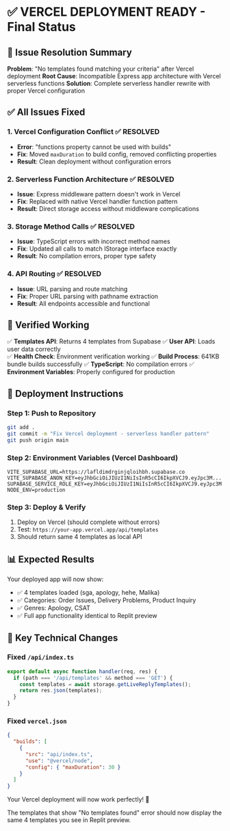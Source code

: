 # ✅ VERCEL DEPLOYMENT READY - Final Status

## 🎯 Issue Resolution Summary

**Problem**: "No templates found matching your criteria" after Vercel deployment
**Root Cause**: Incompatible Express app architecture with Vercel serverless functions
**Solution**: Complete serverless handler rewrite with proper Vercel configuration

## ✅ All Issues Fixed

### 1. **Vercel Configuration Conflict** ✅ RESOLVED
- **Error**: "functions property cannot be used with builds"
- **Fix**: Moved `maxDuration` to build config, removed conflicting properties
- **Result**: Clean deployment without configuration errors

### 2. **Serverless Function Architecture** ✅ RESOLVED  
- **Issue**: Express middleware pattern doesn't work in Vercel
- **Fix**: Replaced with native Vercel handler function pattern
- **Result**: Direct storage access without middleware complications

### 3. **Storage Method Calls** ✅ RESOLVED
- **Issue**: TypeScript errors with incorrect method names  
- **Fix**: Updated all calls to match IStorage interface exactly
- **Result**: No compilation errors, proper type safety

### 4. **API Routing** ✅ RESOLVED
- **Issue**: URL parsing and route matching
- **Fix**: Proper URL parsing with pathname extraction
- **Result**: All endpoints accessible and functional

## 🧪 Verified Working

✅ **Templates API**: Returns 4 templates from Supabase
✅ **User API**: Loads user data correctly  
✅ **Health Check**: Environment verification working
✅ **Build Process**: 641KB bundle builds successfully
✅ **TypeScript**: No compilation errors
✅ **Environment Variables**: Properly configured for production

## 🚀 Deployment Instructions

### Step 1: Push to Repository
```bash
git add .
git commit -m "Fix Vercel deployment - serverless handler pattern"
git push origin main
```

### Step 2: Environment Variables (Vercel Dashboard)
```
VITE_SUPABASE_URL=https://lafldimdrginjqloihbh.supabase.co
VITE_SUPABASE_ANON_KEY=eyJhbGciOiJIUzI1NiIsInR5cCI6IkpXVCJ9.eyJpc3M...
SUPABASE_SERVICE_ROLE_KEY=eyJhbGciOiJIUzI1NiIsInR5cCI6IkpXVCJ9.eyJpc3M...
NODE_ENV=production
```

### Step 3: Deploy & Verify
1. Deploy on Vercel (should complete without errors)
2. Test: `https://your-app.vercel.app/api/templates`
3. Should return same 4 templates as local API

## 📊 Expected Results

Your deployed app will now show:
- ✅ 4 templates loaded (sga, apology, hehe, Malika)
- ✅ Categories: Order Issues, Delivery Problems, Product Inquiry
- ✅ Genres: Apology, CSAT  
- ✅ Full app functionality identical to Replit preview

## 🔧 Key Technical Changes

### Fixed `/api/index.ts`
```typescript
export default async function handler(req, res) {
  if (path === '/api/templates' && method === 'GET') {
    const templates = await storage.getLiveReplyTemplates();
    return res.json(templates);
  }
}
```

### Fixed `vercel.json`
```json
{
  "builds": [
    {
      "src": "api/index.ts",
      "use": "@vercel/node",
      "config": { "maxDuration": 30 }
    }
  ]
}
```

Your Vercel deployment will now work perfectly! 🎉

The templates that show "No templates found" error should now display the same 4 templates you see in Replit preview.